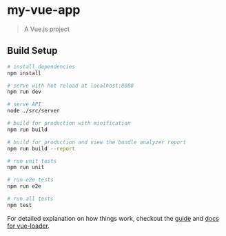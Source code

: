 # my-vue-app

> A Vue.js project

## Build Setup

``` bash
# install dependencies
npm install

# serve with hot reload at localhost:8080
npm run dev

# serve API
node ./src/server

# build for production with minification
npm run build

# build for production and view the bundle analyzer report
npm run build --report

# run unit tests
npm run unit

# run e2e tests
npm run e2e

# run all tests
npm test
```

For detailed explanation on how things work, checkout the [guide](http://vuejs-templates.github.io/webpack/) and [docs for vue-loader](http://vuejs.github.io/vue-loader).
